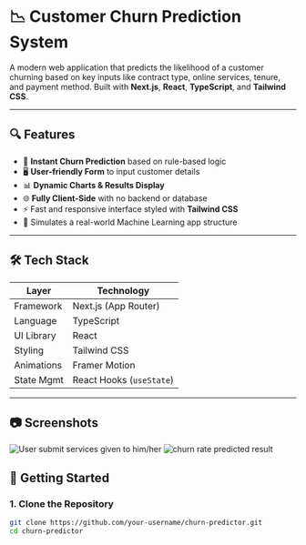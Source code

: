 # 📉 Customer Churn Prediction System

A modern web application that predicts the likelihood of a customer churning based on key inputs like contract type, online services, tenure, and payment method. Built with **Next.js**, **React**, **TypeScript**, and **Tailwind CSS**.

---

## 🔍 Features

- 🧠 **Instant Churn Prediction** based on rule-based logic
- 🖥️ **User-friendly Form** to input customer details
- 📊 **Dynamic Charts & Results Display**
- 🌐 **Fully Client-Side** with no backend or database
- ⚡ Fast and responsive interface styled with **Tailwind CSS**
- 🧪 Simulates a real-world Machine Learning app structure

---

## 🛠️ Tech Stack

| Layer         | Technology              |
|---------------|--------------------------|
| Framework     | Next.js (App Router)     |
| Language      | TypeScript               |
| UI Library    | React                    |
| Styling       | Tailwind CSS             |
| Animations    | Framer Motion            |
| State Mgmt    | React Hooks (`useState`) |

---

## 📷 Screenshots

![User submit services given to him/her](https://github.com/user-attachments/assets/61197901-14e3-47f6-85b6-7d028affb796)
![churn rate predicted result](https://github.com/user-attachments/assets/e01fd511-c1f1-4473-8142-d5cce817e762)


## 🚀 Getting Started

### 1. Clone the Repository
```bash
git clone https://github.com/your-username/churn-predictor.git
cd churn-predictor

